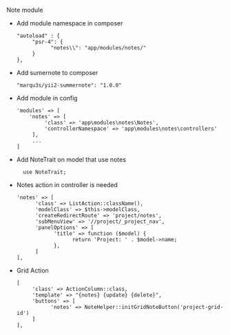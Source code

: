 Note module

* Add module namespace in composer
            
      "autoload" : {
           "psr-4": {
                 "notes\\": "app/modules/notes/"
           }
      },
      
* Add sumernote to composer 
        
      "marqu3s/yii2-summernote": "1.0.0"

* Add module in config
   
      'modules' => [
          'notes' => [
               'class' => 'app\modules\notes\Notes',
               'controllerNamespace' => 'app\modules\notes\controllers'
           ],
           ...
      ]
         
* Add NoteTrait on model that use notes

        use NoteTrait;
            
* Notes action in controller is needed

      'notes' => [
            'class' => ListAction::className(),
            'modelClass' => $this->modelClass,
            'createRedirectRoute' => 'project/notes',
            'subMenuView' => '//project/_project_nav',
            'panelOptions' => [
                  'title' => function ($model) {
                        return 'Project: ' . $model->name;
                  },
            ]
      ],
                    
* Grid Action
                    
      [
           'class' => ActionColumn::class,
           'template' => "{notes} {update} {delete}",
           'buttons' => [
                 'notes' => NoteHelper::initGridNoteButton('project-grid-id')
           ]
      ],
